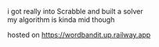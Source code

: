 i got really into Scrabble and built a solver  
my algorithm is kinda mid though  

hosted on https://wordbandit.up.railway.app